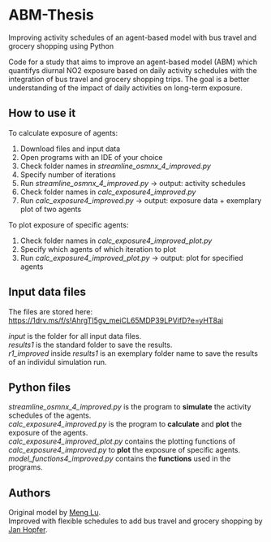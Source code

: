 # ABM-Thesis
Improving activity schedules of an agent-based model with bus travel and grocery shopping using Python

Code for a study that aims to improve an agent-based model (ABM) which quantifys diurnal NO2 exposure based on daily activity schedules with the integration of bus travel and grocery shopping trips. The goal is a better understanding of the impact of daily activities on long-term exposure. 

## How to use it
To calculate exposure of agents:
1. Download files and input data
2. Open programs with an IDE of your choice
3. Check folder names in *streamline_osmnx_4_improved.py*
4. Specify number of iterations
5. Run *streamline_osmnx_4_improved.py* -> output: activity schedules
6. Check folder names in *calc_exposure4_improved.py*
7. Run *calc_exposure4_improved.py* -> output: exposure data + exemplary plot of two agents

To plot exposure of specific agents:
1. Check folder names in *calc_exposure4_improved_plot.py*
2. Specify which agents of which iteration to plot
3. Run *calc_exposure4_improved_plot.py* -> output: plot for specified agents

## Input data files
The files are stored here: https://1drv.ms/f/s!AhrgTI5gv_meiCL65MDP39LPVifD?e=yHT8ai <br>

*input* is the folder for all input data files. <br>
*results1* is the standard folder to save the results. <br>
*r1_improved* inside *results1* is an exemplary folder name to save the results of an individul simulation run. <br>

## Python files
*streamline_osmnx_4_improved.py* is the program to **simulate** the activity schedules of the agents. <br>
*calc_exposure4_improved.py* is the program to **calculate** and **plot** the exposure of the agents.  <br>
*calc_exposure4_improved_plot.py* contains the plotting functions of *calc_exposure4_improved.py* to **plot** the exposure of specific agents.  <br>
*model_functions4_improved.py* contains the **functions** used in the programs. <br>

## Authors
Original model by [Meng Lu](https://github.com/mengluchu/agentmodel). <br>
Improved with flexible schedules to add bus travel and grocery shopping by [Jan Hopfer](https://github.com/J-Hopf).
